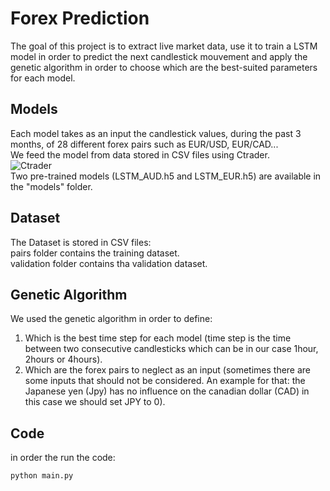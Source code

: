 # Forex Prediction
The goal of this project is to extract live market data, use it to train a LSTM model in order to predict the next candlestick mouvement and apply the genetic algorithm in order to choose which are the best-suited parameters for each model.<br />
## Models
Each model takes as an input the candlestick values, during the past 3 months, of 28 different forex pairs such as EUR/USD, EUR/CAD...<br />
We feed the model from data stored in CSV files using Ctrader.<br />
![Ctrader](https://forexclub.pl/wp-content/uploads/2020/01/ctrader-opinie.jpg)<br />
Two pre-trained models (LSTM_AUD.h5 and LSTM_EUR.h5) are available in the "models" folder.<br />
## Dataset
The Dataset is stored in CSV files:<br />
pairs folder contains the training dataset.<br />
validation folder contains tha validation dataset.<br />
## Genetic Algorithm
We used the genetic algorithm in order to define:
1. Which is the best time step for each model (time step is the time between two consecutive candlesticks which can be in our case 1hour, 2hours or 4hours).
1. Which are the forex pairs to neglect as an input (sometimes there are some inputs that should not be considered. An example for that: the Japanese yen (Jpy) has no influence on the canadian dollar (CAD) in this case we should set JPY to 0).
## Code
in order the run the code:

```bash
python main.py
```
